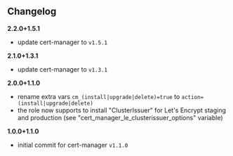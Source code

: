 Changelog
---------

**2.2.0+1.5.1**

- update cert-manager to `v1.5.1`

**2.1.0+1.3.1**

- update cert-manager to `v1.3.1`

**2.0.0+1.1.0**

- rename extra vars `cm_(install|upgrade|delete)=true` to `action=(install|upgrade|delete)`
- the role now supports to install "ClusterIssuer" for Let's Encrypt staging and production (see "cert_manager_le_clusterissuer_options" variable)

**1.0.0+1.1.0**

- initial commit for cert-manager `v1.1.0`
